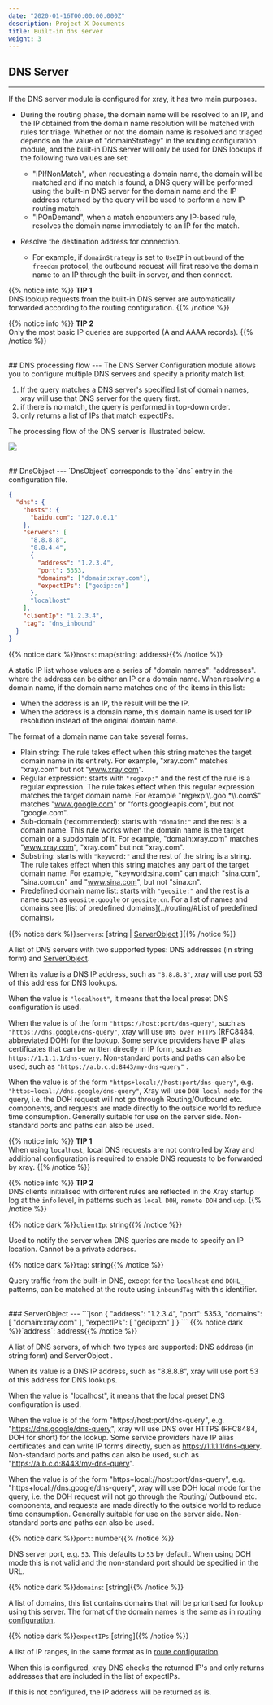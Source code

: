 ```yaml
---
date: "2020-01-16T00:00:00.000Z"
description: Project X Documents
title: Built-in dns server
weight: 3
---
```


## DNS Server

---

If the DNS server module is configured for xray, it has two main purposes.

- During the routing phase, the domain name will be resolved to an IP, and the IP obtained from the domain name resolution will be matched with rules for triage. Whether or not the domain name is resolved and triaged depends on the value of "domainStrategy" in the routing configuration module, and the built-in DNS server will only be used for DNS lookups if the following two values are set:

  - "IPIfNonMatch", when requesting a domain name, the domain will be matched and if no match is found, a DNS query will be performed using the built-in DNS server for the domain name and the IP address returned by the query will be used to perform a new IP routing match.
  - "IPOnDemand", when a match encounters any IP-based rule, resolves the domain name immediately to an IP for the match.

- Resolve the destination address for connection.
  - For example, if `domainStrategy` is set to `UseIP` in `outbound` of the `freedom` protocol, the outbound request will first resolve the domain name to an IP through the built-in server, and then connect.

{{% notice info %}}
**TIP 1**\
DNS lookup requests from the built-in DNS server are automatically forwarded according to the routing configuration.
{{% /notice %}}

{{% notice info %}}
**TIP 2**\
Only the most basic IP queries are supported (A and AAAA records).
{{% /notice %}}

<br />
## DNS processing flow
---
The DNS Server Configuration module allows you to configure multiple DNS servers and specify a priority match list.

1. If the query matches a DNS server's specified list of domain names, xray will use that DNS server for the query first.
2. if there is no match, the query is performed in top-down order.
3. only returns a list of IPs that match expectIPs.

The processing flow of the DNS server is illustrated below.

![](../dns/dns_flow.png?classes=border,shadow)

<br />
## DnsObject
---
`DnsObject` corresponds to the `dns` entry in the configuration file.

```json
{
  "dns": {
    "hosts": {
      "baidu.com": "127.0.0.1"
    },
    "servers": [
      "8.8.8.8",
      "8.8.4.4",
      {
        "address": "1.2.3.4",
        "port": 5353,
        "domains": ["domain:xray.com"],
        "expectIPs": ["geoip:cn"]
      },
      "localhost"
    ],
    "clientIp": "1.2.3.4",
    "tag": "dns_inbound"
  }
}
```

{{% notice dark %}}`hosts`: map{string: address}{{% /notice %}}

A static IP list whose values are a series of "domain names": "addresses". where the address can be either an IP or a domain name. When resolving a domain name, if the domain name matches one of the items in this list:

- When the address is an IP, the result will be the IP.
- When the address is a domain name, this domain name is used for IP resolution instead of the original domain name.

The format of a domain name can take several forms.

- Plain string: The rule takes effect when this string matches the target domain name in its entirety. For example, "xray.com" matches "xray.com" but not "www.xray.com".
- Regular expression: starts with `"regexp:"` and the rest of the rule is a regular expression. The rule takes effect when this regular expression matches the target domain name. For example "regexp:\\\\.goo.\*\\\\.com$" matches "www.google.com" or "fonts.googleapis.com", but not "google.com".
- Sub-domain (recommended): starts with `"domain:"` and the rest is a domain name. This rule works when the domain name is the target domain or a subdomain of it. For example, "domain:xray.com" matches "www.xray.com", "xray.com" but not "xray.com".
- Substring: starts with `"keyword:"` and the rest of the string is a string. The rule takes effect when this string matches any part of the target domain name. For example, "keyword:sina.com" can match "sina.com", "sina.com.cn" and "www.sina.com", but not "sina.cn".
- Predefined domain name list: starts with `"geosite:"` and the rest is a name such as `geosite:google` or `geosite:cn`. For a list of names and domains see [list of predefined domains](../routing/#List of predefined domains)。

{{% notice dark %}}`servers`: \[string | [ServerObject](#serverobject) \]{{% /notice %}}

A list of DNS servers with two supported types: DNS addresses (in string form) and [ServerObject](#serverobject).

When its value is a DNS IP address, such as `"8.8.8.8"`, xray will use port 53 of this address for DNS lookups.

When the value is `"localhost"`, it means that the local preset DNS configuration is used.

When the value is of the form `"https://host:port/dns-query"`, such as `"https://dns.google/dns-query"`, xray will use `DNS over HTTPS` (RFC8484, abbreviated DOH) for the lookup. Some service providers have IP alias certificates that can be written directly in IP form, such as `https://1.1.1.1/dns-query`. Non-standard ports and paths can also be used, such as `"https://a.b.c.d:8443/my-dns-query"` .

When the value is of the form `"https+local://host:port/dns-query"`, e.g. `"https+local://dns.google/dns-query"`, Xray will use `DOH local mode` for the query, i.e. the DOH request will not go through Routing/Outbound etc. components, and requests are made directly to the outside world to reduce time consumption. Generally suitable for use on the server side. Non-standard ports and paths can also be used.

{{% notice info %}}
**TIP 1**\
When using `localhost`, local DNS requests are not controlled by Xray and additional configuration is required to enable DNS requests to be forwarded by xray.
{{% /notice %}}

{{% notice info %}}
**TIP 2**\
DNS clients initialised with different rules are reflected in the Xray startup log at the `info` level, in patterns such as `local DOH`, `remote DOH` and `udp`.
{{% /notice %}}

{{% notice dark %}}`clientIp`: string{{% /notice %}}

Used to notify the server when DNS queries are made to specify an IP location. Cannot be a private address.

{{% notice dark %}}`tag`: string{{% /notice %}}

Query traffic from the built-in DNS, except for the `localhost` and `DOHL_` patterns, can be matched at the route using `inboundTag` with this identifier.

<br />
### ServerObject
---
```json
{
    "address": "1.2.3.4",
    "port": 5353,
    "domains": [
        "domain:xray.com"
    ],
    "expectIPs": [
        "geoip:cn"
    ]
}
```
{{% notice dark %}}`address`: address{{% /notice %}}

A list of DNS servers, of which two types are supported: DNS address (in string form) and ServerObject .

When its value is a DNS IP address, such as "8.8.8.8", xray will use port 53 of this address for DNS lookups.

When the value is "localhost", it means that the local preset DNS configuration is used.

When the value is of the form "https://host:port/dns-query", e.g. "https://dns.google/dns-query", xray will use DNS over HTTPS (RFC8484, DOH for short) for the lookup. Some service providers have IP alias certificates and can write IP forms directly, such as https://1.1.1.1/dns-query. Non-standard ports and paths can also be used, such as "https://a.b.c.d:8443/my-dns-query".

When the value is of the form "https+local://host:port/dns-query", e.g. "https+local://dns.google/dns-query", xray will use DOH local mode for the query, i.e. the DOH request will not go through the Routing/ Outbound etc. components, and requests are made directly to the outside world to reduce time consumption. Generally suitable for use on the server side. Non-standard ports and paths can also be used.

> 
{{% notice dark %}}`port`: number{{% /notice %}}

DNS server port, e.g. `53`. This defaults to `53` by default. When using DOH mode this is not valid and the non-standard port should be specified in the URL.

{{% notice dark %}}`domains`: \[string\]{{% /notice %}}

A list of domains, this list contains domains that will be prioritised for lookup using this server. The format of the domain names is the same as in [routing configuration](../routing#ruleobject).

{{% notice dark %}}`expectIPs`:\[string\]{{% /notice %}}

A list of IP ranges, in the same format as in [route configuration](../routing#ruleobject).

When this is configured, xray DNS checks the returned IP's and only returns addresses that are included in the list of expectIPs.

If this is not configured, the IP address will be returned as is.
